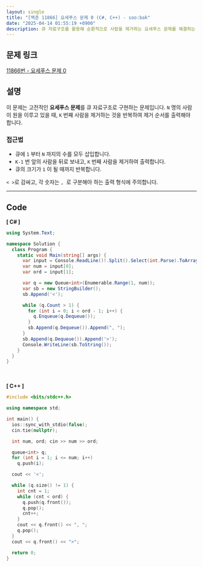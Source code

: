 ```yaml
---
layout: single
title: "[백준 11866] 요세푸스 문제 0 (C#, C++) - soo:bak"
date: "2025-04-14 01:55:19 +0900"
description: 큐 자료구조를 활용해 순환적으로 사람을 제거하는 요세푸스 문제를 해결하는 백준 11866번 문제의 C# 및 C++ 풀이와 해설
---
```


## 문제 링크
[11866번 - 요세푸스 문제 0](https://www.acmicpc.net/problem/11866)

## 설명
이 문제는 고전적인 **요세푸스 문제**를 큐 자료구조로 구현하는 문제입니다.
`N` 명의 사람이 원을 이루고 있을 때, `K` 번째 사람을 제거하는 것을 반복하여 제거 순서를 출력해야 합니다.

### 접근법
- 큐에 `1` 부터 `N` 까지의 수를 모두 삽입합니다.
- `K-1` 번 앞의 사람을 뒤로 보내고, `K` 번째 사람을 제거하여 출력합니다.
- 큐의 크기가 `1` 이 될 때까지 반복합니다.

`< >`로 감싸고, 각 숫자는 `, `로 구분해야 하는 출력 형식에 주의합니다.

---

## Code
<b>[ C# ] </b>
<br>

```csharp
using System.Text;

namespace Solution {
  class Program {
    static void Main(string[] args) {
      var input = Console.ReadLine()!.Split().Select(int.Parse).ToArray();
      var num = input[0];
      var ord = input[1];

      var q = new Queue<int>(Enumerable.Range(1, num));
      var sb = new StringBuilder();
      sb.Append('<');

      while (q.Count > 1) {
        for (int i = 0; i < ord - 1; i++) {
          q.Enqueue(q.Dequeue());
        }
        sb.Append(q.Dequeue()).Append(", ");
      }
      sb.Append(q.Dequeue()).Append('>');
      Console.WriteLine(sb.ToString());
    }
  }
}
```

<br><br>
<b>[ C++ ] </b>
<br>

```cpp
#include <bits/stdc++.h>

using namespace std;

int main() {
  ios::sync_with_stdio(false);
  cin.tie(nullptr);

  int num, ord; cin >> num >> ord;

  queue<int> q;
  for (int i = 1; i <= num; i++)
    q.push(i);

  cout << '<';

  while (q.size() != 1) {
    int cnt = 1;
    while (cnt < ord) {
      q.push(q.front());
      q.pop();
      cnt++;
    }
    cout << q.front() << ", ";
    q.pop();
  }
  cout << q.front() << ">";

  return 0;
}
```
